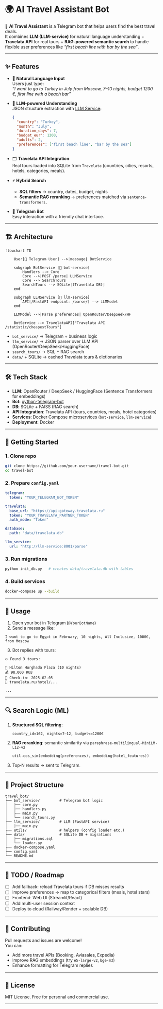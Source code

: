 # 🌍 AI Travel Assistant Bot

🤖 **AI Travel Assistant** is a Telegram bot that helps users find the best travel deals.  
It combines **LLM (LLM-service)** for natural language understanding + **Travelata API** for real tours + **RAG-powered semantic search** to handle flexible user preferences like *“first beach line with bar by the sea”*.  

---

## ✨ Features

- 🔎 **Natural Language Input**  
  Users just type:  
  *“I want to go to Turkey in July from Moscow, 7–10 nights, budget 1200 €, first line with a beach bar”*  

- 🧠 **LLM-powered Understanding**  
  JSON structure extraction with [LLM Service](llm_service/):  
  ```json
  {
    "country": "Turkey",
    "month": "July",
    "duration_days": 7,
    "budget_eur": 1200,
    "adults": 2,
    "preferences": ["first beach line", "bar by the sea"]
  }
  ```

- 🗂️ **Travelata API Integration**  
  Real tours loaded into SQLite from `Travelata` (countries, cities, resorts, hotels, categories, meals).

- ⚡ **Hybrid Search**  
  - **SQL filters** → country, dates, budget, nights  
  - **Semantic RAG reranking** → preferences matched via `sentence-transformers`.

- 🎯 **Telegram Bot**  
  Easy interaction with a friendly chat interface.

---

## 🏗️ Architecture

```mermaid
flowchart TD

    User[👤 Telegram User] -->|message| BotService

    subgraph BotService [🤖 bot-service]
        Handlers --> Core
        Core -->|POST /parse| LLMService
        Core --> SearchTours
        SearchTours --> SQLite[(Travelata DB)]
    end

    subgraph LLMService [🧠 llm-service]
        API[/FastAPI endpoint: /parse/] --> LLMModel
    end

    LLMModel -->|Parse preferences| OpenRouter/DeepSeek/HF

    BotService --> TravelataAPI["Travelata API /statistic/cheapestTours"]
```

- `bot_service/` → Telegram + business logic  
- `llm_service/` → JSON parser over LLM API (OpenRouter/DeepSeek/HuggingFace)  
- `search_tours/` → SQL + RAG search  
- `data/` + SQLite → cached Travelata tours & dictionaries  

---

## 🛠️ Tech Stack

- **LLM**: OpenRouter / DeepSeek / HuggingFace (Sentence Transformers for embeddings)  
- **Bot**: [python-telegram-bot](https://github.com/python-telegram-bot/python-telegram-bot)  
- **DB**: SQLite + FAISS (RAG search)  
- **API Integration**: Travelata API (tours, countries, meals, hotel categories)  
- **Services**: Docker Compose microservices (`bot-service`, `llm-service`)  
- **Deployment**: Docker  

---

## 🚀 Getting Started

### 1. Clone repo
```bash
git clone https://github.com/your-username/travel-bot.git
cd travel-bot
```

### 2. Prepare `config.yaml`
```yaml
telegram:
  token: "YOUR_TELEGRAM_BOT_TOKEN"

travelata:
  base_url: "https://api-gateway.travelata.ru"
  token: "YOUR_TRAVELATA_PARTNER_TOKEN"
  auth_mode: "Token"

database:
  path: "data/travelata.db"

llm_service:
  url: "http://llm-service:8001/parse"
```

### 3. Run migrations
```bash
python init_db.py   # creates data/travelata.db with tables
```

### 4. Build services
```bash
docker-compose up --build
```

---

## 💬 Usage

1. Open your bot in Telegram (`@YourBotName`)  
2. Send a message like:  

```
I want to go to Egypt in February, 10 nights, All Inclusive, 1000€, from Moscow
```

3. Bot replies with tours:  

```
🔥 Found 3 tours:

🏨 Hilton Hurghada Plaza (10 nights)
💰 98,000 RUB
📅 Check-in: 2025-02-05
🔗 travelata.ru/hotel/...

...
```

---

## 🔍 Search Logic (ML)

1. **Structured SQL filtering**:  
   ```
   country_id=162, nights=7–12, budget<=1200€
   ```
2. **RAG reranking**: semantic similarity via `paraphrase-multilingual-MiniLM-L12-v2`  
   ```python
   util.cos_sim(embedding(preferences), embedding(hotel_features))
   ```
3. Top‑N results → sent to Telegram.

---

## 📂 Project Structure

```
travel_bot/
├── bot_service/         # Telegram bot logic
│   ├── core.py
│   ├── handlers.py
│   ├── main.py
│   └── search_tours.py
├── llm_service/         # LLM (FastAPI service)
│   ├── main.py
├── utils/               # helpers (config loader etc.)
├── data/                # SQLite DB + migrations
│   ├── migrations.sql
│   └── loader.py
├── docker-compose.yaml
├── config.yaml
└── README.md
```

---

## 🎯 TODO / Roadmap

- [ ] Add fallback: reload Travelata tours if DB misses results  
- [ ] Improve preferences → map to categorical filters (meals, hotel stars)  
- [ ] Frontend: Web UI (Streamlit/React)  
- [ ] Add multi-user session context  
- [ ] Deploy to cloud (Railway/Render + scalable DB)  

---

## 🤝 Contributing

Pull requests and issues are welcome!  
You can:  
- Add more travel APIs (Booking, Aviasales, Expedia)  
- Improve RAG embeddings (try `e5-large-v2`, `bge-m3`)  
- Enhance formatting for Telegram replies  

---

## 📜 License

MIT License. Free for personal and commercial use.  

---
